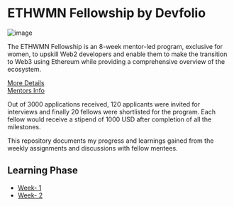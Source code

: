 # ETHWMN Fellowship by Devfolio
![image](https://user-images.githubusercontent.com/69690510/154481035-4429a845-d57d-41fd-bec0-712dd748bd55.png)


The ETHWMN Fellowship is an 8-week mentor-led program, exclusive for women, to upskill Web2 developers and enable them to make the transition to Web3 using Ethereum while providing a comprehensive overview of the ecosystem.

[More Details](https://twitter.com/devfolio/status/1483432279813029888)</br>
[Mentors Info](https://twitter.com/devfolio/status/1483432306992103427?s=20&t=bPtTW0VD5EE9G00PWw4cuA)

Out of 3000 applications received, 120 applicants were invited for interviews and finally 20 fellows were shortlisted for the program. Each fellow would receive a stipend of 1000 USD after completion of all the milestones. 

This repository documents my progress and learnings gained from the weekly assignments and discussions with fellow mentees.

## Learning Phase
- [Week- 1](https://github.com/vibalijoshi/ETHWMN-Fellowship-2022/tree/main/Week_1)
- [Week- 2](https://github.com/vibalijoshi/ETHWMN-Fellowship-2022/tree/main/Week_2)
